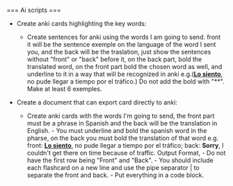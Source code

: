 === Ai scripts ===

- Create anki cards highlighting the key words:
    - Create sentences for anki using the words I am going to send. front it will be the sentence exemple on the language of the word I sent you, and the back will be the traslation, just show the sentences without "front" or "back" before it, on the back part, bold the translated word, on the front part bold the chosen word as well, and underline to it in a way that will be recognized in anki e.g.(<u><b>Lo siento</b></u>, no pude llegar a tiempo por el tráfico.) Do not add the bold with "**". Make at least 6 exemples.

- Create a document that can export card directly to anki:
    - Create anki cards with the words I'm going to send, the front part must be a phrase in Spanish and the back will be the translation in English. - You must underline and bold the spanish word in the pharse, on the back you must bold the translation of that word e.g. front: <u><b>Lo siento</b></u>, no pude llegar a tiempo por el tráfico; back: <b>Sorry</b>, I couldn't get there on time because of traffic. Output Format, - Do not have the first row being "Front" and "Back". - You should include each flashcard on a new line and use the pipe separator | to separate the front and back. - Put everything in a code block.
